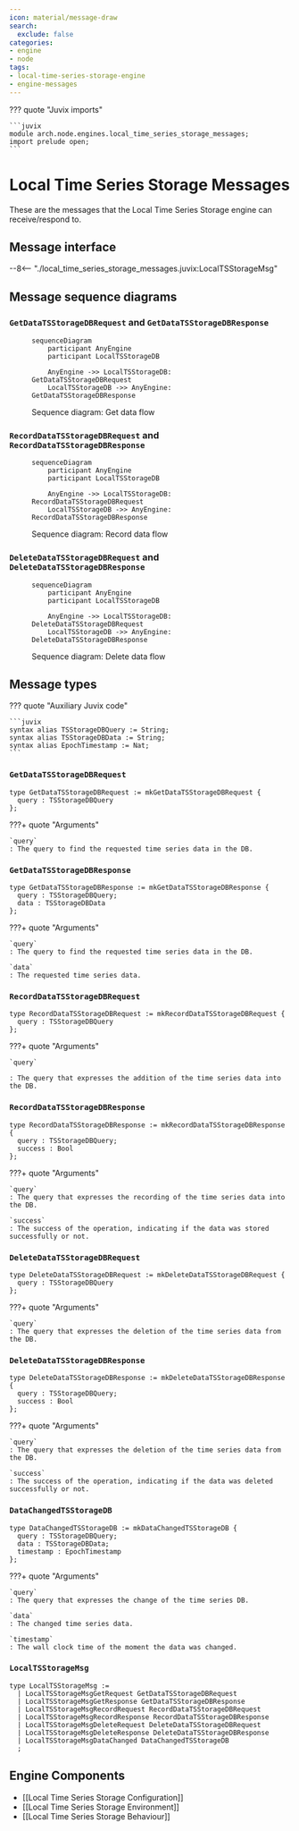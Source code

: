 ```yaml
---
icon: material/message-draw
search:
  exclude: false
categories:
- engine
- node
tags:
- local-time-series-storage-engine
- engine-messages
---
```


??? quote "Juvix imports"

    ```juvix
    module arch.node.engines.local_time_series_storage_messages;
    import prelude open;
    ```

# Local Time Series Storage Messages

These are the messages that the Local Time Series Storage engine can receive/respond to.

## Message interface

--8<-- "./local_time_series_storage_messages.juvix:LocalTSStorageMsg"

## Message sequence diagrams

### `GetDataTSStorageDBRequest` and `GetDataTSStorageDBResponse`

<!-- --8<-- [start:message-sequence-diagram-Get] -->
<figure markdown="span">

```mermaid
sequenceDiagram
    participant AnyEngine
    participant LocalTSStorageDB

    AnyEngine ->> LocalTSStorageDB: GetDataTSStorageDBRequest
    LocalTSStorageDB ->> AnyEngine: GetDataTSStorageDBResponse
```

<figcaption markdown="span">
Sequence diagram: Get data flow
</figcaption>
</figure>
<!-- --8<-- [end:message-sequence-diagram-Get] -->

### `RecordDataTSStorageDBRequest` and `RecordDataTSStorageDBResponse`

<!-- --8<-- [start:message-sequence-diagram-Record] -->
<figure markdown="span">

```mermaid
sequenceDiagram
    participant AnyEngine
    participant LocalTSStorageDB

    AnyEngine ->> LocalTSStorageDB: RecordDataTSStorageDBRequest
    LocalTSStorageDB ->> AnyEngine: RecordDataTSStorageDBResponse
```

<figcaption markdown="span">
Sequence diagram: Record data flow
</figcaption>
</figure>
<!-- --8<-- [end:message-sequence-diagram-Record] -->

### `DeleteDataTSStorageDBRequest` and `DeleteDataTSStorageDBResponse`

<!-- --8<-- [start:message-sequence-diagram-Delete] -->
<figure markdown="span">

```mermaid
sequenceDiagram
    participant AnyEngine
    participant LocalTSStorageDB

    AnyEngine ->> LocalTSStorageDB: DeleteDataTSStorageDBRequest
    LocalTSStorageDB ->> AnyEngine: DeleteDataTSStorageDBResponse
```

<figcaption markdown="span">
Sequence diagram: Delete data flow
</figcaption>
</figure>
<!-- --8<-- [end:message-sequence-diagram-Delete] -->

## Message types

??? quote "Auxiliary Juvix code"

    ```juvix
    syntax alias TSStorageDBQuery := String;
    syntax alias TSStorageDBData := String;
    syntax alias EpochTimestamp := Nat;
    ```

### `GetDataTSStorageDBRequest`

<!-- --8<-- [start:GetDataTSStorageDBRequest] -->
```juvix
type GetDataTSStorageDBRequest := mkGetDataTSStorageDBRequest {
  query : TSStorageDBQuery
};
```
<!-- --8<-- [end:GetDataTSStorageDBRequest] -->

???+ quote "Arguments"

    `query`
    : The query to find the requested time series data in the DB.

### `GetDataTSStorageDBResponse`

<!-- --8<-- [start:GetDataTSStorageDBResponse] -->
```juvix
type GetDataTSStorageDBResponse := mkGetDataTSStorageDBResponse {
  query : TSStorageDBQuery;
  data : TSStorageDBData
};
```
<!-- --8<-- [end:GetDataTSStorageDBResponse] -->

???+ quote "Arguments"

    `query`
    : The query to find the requested time series data in the DB.

    `data`
    : The requested time series data.

### `RecordDataTSStorageDBRequest`

<!-- --8<-- [start:RecordDataTSStorageDBRequest] -->
```juvix
type RecordDataTSStorageDBRequest := mkRecordDataTSStorageDBRequest {
  query : TSStorageDBQuery
};
```
<!-- --8<-- [end:RecordDataTSStorageDBRequest] -->

???+ quote "Arguments"

    `query`

    : The query that expresses the addition of the time series data into the DB.

### `RecordDataTSStorageDBResponse`

<!-- --8<-- [start:RecordDataTSStorageDBResponse] -->
```juvix
type RecordDataTSStorageDBResponse := mkRecordDataTSStorageDBResponse {
  query : TSStorageDBQuery;
  success : Bool
};
```
<!-- --8<-- [end:RecordDataTSStorageDBResponse] -->

???+ quote "Arguments"

    `query`
    : The query that expresses the recording of the time series data into the DB.

    `success`
    : The success of the operation, indicating if the data was stored successfully or not.

### `DeleteDataTSStorageDBRequest`

<!-- --8<-- [start:DeleteDataTSStorageDBRequest] -->
```juvix
type DeleteDataTSStorageDBRequest := mkDeleteDataTSStorageDBRequest {
  query : TSStorageDBQuery
};
```
<!-- --8<-- [end:DeleteDataTSStorageDBRequest] -->

???+ quote "Arguments"

    `query`
    : The query that expresses the deletion of the time series data from the DB.

### `DeleteDataTSStorageDBResponse`

<!-- --8<-- [start:DeleteDataTSStorageDBResponse] -->
```juvix
type DeleteDataTSStorageDBResponse := mkDeleteDataTSStorageDBResponse {
  query : TSStorageDBQuery;
  success : Bool
};
```
<!-- --8<-- [end:DeleteDataTSStorageDBResponse] -->

???+ quote "Arguments"

    `query`
    : The query that expresses the deletion of the time series data from the DB.

    `success`
    : The success of the operation, indicating if the data was deleted successfully or not.

### `DataChangedTSStorageDB`

<!-- --8<-- [start:DataChangedTSStorageDB] -->
```juvix
type DataChangedTSStorageDB := mkDataChangedTSStorageDB {
  query : TSStorageDBQuery;
  data : TSStorageDBData;
  timestamp : EpochTimestamp
};
```
<!-- --8<-- [end:DataChangedTSStorageDB] -->

???+ quote "Arguments"

    `query`
    : The query that expresses the change of the time series DB.

    `data`
    : The changed time series data.

    `timestamp`
    : The wall clock time of the moment the data was changed.

### `LocalTSStorageMsg`

<!-- --8<-- [start:LocalTSStorageMsg] -->
```juvix
type LocalTSStorageMsg :=
  | LocalTSStorageMsgGetRequest GetDataTSStorageDBRequest
  | LocalTSStorageMsgGetResponse GetDataTSStorageDBResponse
  | LocalTSStorageMsgRecordRequest RecordDataTSStorageDBRequest
  | LocalTSStorageMsgRecordResponse RecordDataTSStorageDBResponse
  | LocalTSStorageMsgDeleteRequest DeleteDataTSStorageDBRequest
  | LocalTSStorageMsgDeleteResponse DeleteDataTSStorageDBResponse
  | LocalTSStorageMsgDataChanged DataChangedTSStorageDB
  ;
```
<!-- --8<-- [end:LocalTSStorageMsg] -->

## Engine Components

- [[Local Time Series Storage Configuration]]
- [[Local Time Series Storage Environment]]
- [[Local Time Series Storage Behaviour]]
